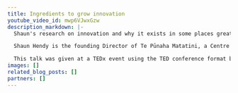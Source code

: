 ```yaml
---
title: Ingredients to grow innovation
youtube_video_id: mwp6VJwxGzw
description_markdown: |-
  Shaun's research on innovation and why it exists in some places greater than others reveals some interesting points and ultimately a  cohesive idea on what makes some places innovative.

  Shaun Hendy is the founding Director of Te Pūnaha Matatini, a Centre of Research Excellence hosted by the University of Auckland. Shaun is an advocate for multi-disciplinary research and teaching, and lectures in the University of Auckland’s Department of Physics and the University’s Centre for Innovation and Entrepreneurship. His interest in innovation led him to co-author the 2013 book, “Get Off the Grass” with the late Sir Paul Callaghan. Shaun believes that the challenge for New Zealand - if we want to base our economy on knowledge rather than nature - is to overcome our relatively small and widely dispersed population base and build a city of four million people. To do this, we'll need to start trusting each other more so that our ideas will spread, and we'll need the infrastructure that connects us. If we can do this it would make us one of the most innovative places on the planet.

  This talk was given at a TEDx event using the TED conference format but independently organized by a local community. Learn more at http://ted.com/tedx
images: []
related_blog_posts: []
partners: []
---
```

